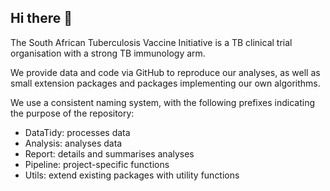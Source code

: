 ## Hi there 👋

The South African Tuberculosis Vaccine Initiative is a TB clinical trial organisation with a strong TB immunology arm.

We provide data and code via GitHub to reproduce our analyses, as well as small extension packages and packages implementing our own algorithms.

We use a consistent naming system, with the following prefixes indicating the purpose of the repository:

- DataTidy: processes data
- Analysis: analyses data
- Report: details and summarises analyses
- Pipeline: project-specific functions
- Utils: extend existing packages with utility functions

<!--

**Here are some ideas to get you started:**

🙋‍♀️ A short introduction - what is your organization all about?
🌈 Contribution guidelines - how can the community get involved?
👩‍💻 Useful resources - where can the community find your docs? Is there anything else the community should know?
🍿 Fun facts - what does your team eat for breakfast?
🧙 Remember, you can do mighty things with the power of [Markdown](https://docs.github.com/github/writing-on-github/getting-started-with-writing-and-formatting-on-github/basic-writing-and-formatting-syntax)
-->
